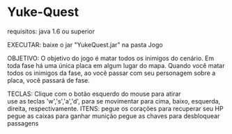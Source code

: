 # Yuke-Quest

requisitos: java 1.6 ou superior

EXECUTAR:
         baixe o jar "YukeQuest.jar" na pasta Jogo
        
OBJETIVO:
        O objetivo do jogo é matar todos os inimigos do cenário.
        Em toda fase há uma única placa em algum lugar do mapa.
        Quando você matar todos os inimigos da fase, ao você passar com seu personagem sobre a placa, você passará de fase.

TECLAS:
        Clique com o botão esquerdo do mouse para atirar        
        use as teclas 'w','s','a','d', para se movimentar para cima, baixo, esquerda, direita, respectivamente.
ITENS:
        pegue os corações para recuperar seu HP
        pegue as caixas para ganhar munição
        pegue as chaves para desbloquear passagens 
